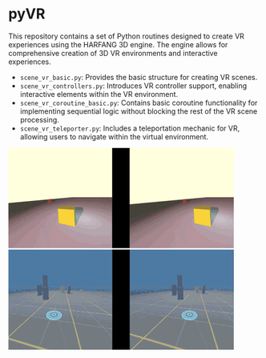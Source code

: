 # pyVR

This repository contains a set of Python routines designed to create VR experiences using the HARFANG 3D engine. The engine allows for comprehensive creation of 3D VR environments and interactive experiences.

- `scene_vr_basic.py`: Provides the basic structure for creating VR scenes.
- `scene_vr_controllers.py`: Introduces VR controller support, enabling interactive elements within the VR environment.
- `scene_vr_coroutine_basic.py`: Contains basic coroutine functionality for implementing sequential logic without blocking the rest of the VR scene processing.
- `scene_vr_teleporter.py`: Includes a teleportation mechanic for VR, allowing users to navigate within the virtual environment.

![](img/py_vr_coroutines.gif)
![](img/pyteleport.gif)